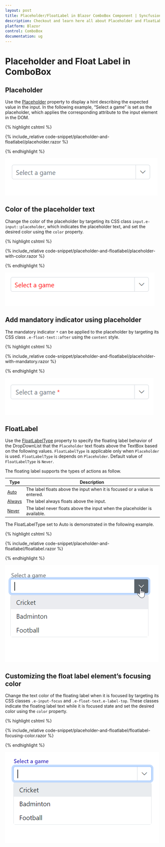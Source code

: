```yaml
---
layout: post
title: Placeholder/FloatLabel in Blazor ComboBox Component | Syncfusion
description: Checkout and learn here all about Placeholder and FloatLabel in Syncfusion Blazor ComboBox component and more.
platform: Blazor
control: ComboBox
documentation: ug
---
```


# Placeholder and Float Label in ComboBox

## Placeholder

Use the [Placeholder](https://help.syncfusion.com/cr/blazor/Syncfusion.Blazor.DropDowns.SfComboBox-2.html#Syncfusion_Blazor_DropDowns_SfComboBox_2_Placeholder) property to display a hint describing the expected value in the input. In the following example, “Select a game” is set as the placeholder, which applies the corresponding attribute to the input element in the DOM.

{% highlight cshtml %}

{% include_relative code-snippet/placeholder-and-floatlabel/placeholder.razor %}

{% endhighlight %}

![Blazor ComboBox with placeholder](./images/placeholder-and-floatlabel/blazor_combobox_placeholder.png)

## Color of the placeholder text

Change the color of the placeholder by targeting its CSS class `input.e-input::placeholder`, which indicates the placeholder text, and set the desired color using the `color` property.

{% highlight cshtml %}

{% include_relative code-snippet/placeholder-and-floatlabel/placeholder-with-color.razor %}

{% endhighlight %}

![Blazor ComboBox with color placeholder](./images/placeholder-and-floatlabel/blazor_combobox_placeholder-with-color.png)

## Add mandatory indicator using placeholder

The mandatory indicator `*` can be applied to the placeholder by targeting its CSS class `.e-float-text::after` using the `content` style.

{% highlight cshtml %}

{% include_relative code-snippet/placeholder-and-floatlabel/placeholder-with-mandatory.razor %}

{% endhighlight %}

![Blazor ComboBox with mandatory indicator placeholder](./images/placeholder-and-floatlabel/blazor_combobox_placeholder-with-mandatory.png)

## FloatLabel

Use the [FloatLabelType](https://help.syncfusion.com/cr/blazor/Syncfusion.Blazor.DropDowns.SfDropDownList-2.html#Syncfusion_Blazor_DropDowns_SfDropDownList_2_FloatLabelType) property to specify the floating label behavior of the DropDownList that the `Placeholder` text floats above the TextBox based on the following values. `FloatLabelType` is applicable only when `Placeholder` is used. `FloatLabelType` is depends on `Placeholder`. Default value of `FloatLabelType` is `Never`.

The floating label supports the types of actions as follow.

Type     | Description
------------ | -------------
  [Auto](https://help.syncfusion.com/cr/blazor/Syncfusion.Blazor.Inputs.FloatLabelType.html#Syncfusion_Blazor_Inputs_FloatLabelType_Auto)       | The label floats above the input when it is focused or a value is entered.
  [Always](https://help.syncfusion.com/cr/blazor/Syncfusion.Blazor.Inputs.FloatLabelType.html#Syncfusion_Blazor_Inputs_FloatLabelType_Always)     | The label always floats above the input.
  [Never](https://help.syncfusion.com/cr/blazor/Syncfusion.Blazor.Inputs.FloatLabelType.html#Syncfusion_Blazor_Inputs_FloatLabelType_Never)      | The label never floats above the input when the placeholder is available.

The FloatLabelType set to Auto is demonstrated in the following example.

{% highlight cshtml %}

{% include_relative code-snippet/placeholder-and-floatlabel/floatlabel.razor %}

{% endhighlight %}

![Blazor ComboBox with float label](./images/placeholder-and-floatlabel/blazor_combobox_floatlabel.gif)

## Customizing the float label element’s focusing color

Change the text color of the floating label when it is focused by targeting its CSS classes `.e-input-focus` and `.e-float-text.e-label-top`. These classes indicate the floating label text while it is focused state and set the desired color using the `color` property.

{% highlight cshtml %}

{% include_relative code-snippet/placeholder-and-floatlabel/floatlabel-focusing-color.razor %}

{% endhighlight %}

![Blazor ComboBox with float label focusing color](./images/placeholder-and-floatlabel/blazor_combobox_floatlabel-focusing-color.png)